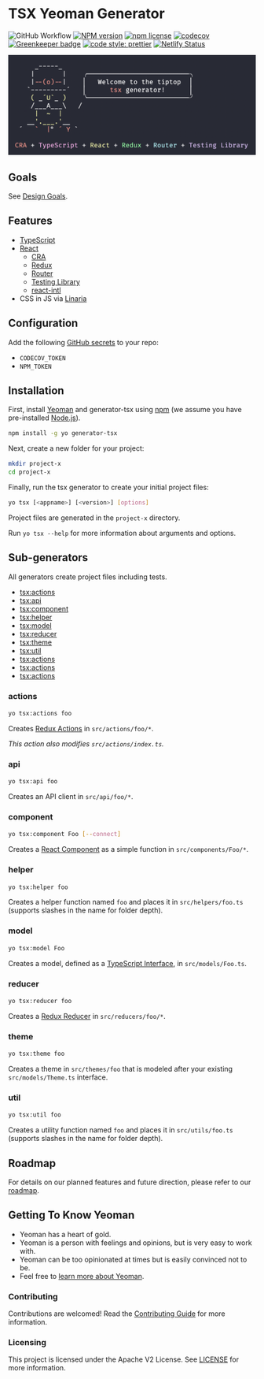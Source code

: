 # TSX Yeoman Generator

<!-- prettier-ignore-start -->
<!-- markdownlint-disable -->
![GitHub Workflow](https://github.com/adobe/generator-tsx/workflows/master/badge.svg)
[![NPM version](http://img.shields.io/npm/v/generator-tsx.svg)](https://www.npmjs.org/package/generator-tsx)
[![npm license](http://img.shields.io/npm/l/generator-tsx.svg)](https://www.npmjs.org/package/generator-tsx)
[![codecov](https://codecov.io/gh/adobe/generator-tsx/branch/master/graph/badge.svg)](https://codecov.io/gh/adobe/generator-tsx)
[![Greenkeeper badge](https://badges.greenkeeper.io/adobe/generator-tsx.svg)](https://greenkeeper.io/)
[![code style: prettier](https://img.shields.io/badge/code_style-prettier-ff69b4.svg)](https://github.com/prettier/prettier)
[![Netlify Status](https://api.netlify.com/api/v1/badges/ac39aa76-5042-44ed-959b-8244ddb23ae9/deploy-status)](https://app.netlify.com/sites/generator-tsx/deploys)
<!-- markdownlint-restore -->
<!-- prettier-ignore-end -->

![screenshot](screenshot.png)

## Goals

See [Design Goals](https://github.com/adobe/generator-tsx/wiki/Design-Goals).

## Features

- [TypeScript](http://www.typescriptlang.org/)
- [React](https://reactjs.org/)
  - [CRA](https://facebook.github.io/create-react-app/)
  - [Redux](https://react-redux.js.org/)
  - [Router](https://www.npmjs.com/package/@reach/router)
  - [Testing Library](https://github.com/testing-library/react-testing-library#react-testing-library)
  - [react-intl](https://github.com/formatjs/react-intl)
- CSS in JS via [Linaria](https://linaria.now.sh/)

## Configuration

Add the following
[GitHub secrets](https://help.github.com/en/articles/virtual-environments-for-github-actions#creating-and-using-secrets-encrypted-variables)
to your repo:

- `CODECOV_TOKEN`
- `NPM_TOKEN`

## Installation

First, install [Yeoman](http://yeoman.io) and generator-tsx using
[npm](https://www.npmjs.com/) (we assume you have pre-installed
[Node.js](https://nodejs.org/)).

```bash
npm install -g yo generator-tsx
```

Next, create a new folder for your project:

```bash
mkdir project-x
cd project-x
```

Finally, run the tsx generator to create your initial project files:

```bash
yo tsx [<appname>] [<version>] [options]
```

Project files are generated in the `project-x` directory.

Run `yo tsx --help` for more information about arguments and options.

## Sub-generators

All generators create project files including tests.

- [tsx:actions](#actions)
- [tsx:api](#api)
- [tsx:component](#component)
- [tsx:helper](#helper)
- [tsx:model](#model)
- [tsx:reducer](#reducer)
- [tsx:theme](#theme)
- [tsx:util](#util)
- [tsx:actions](#actions)
- [tsx:actions](#actions)
- [tsx:actions](#actions)

### actions

```bash
yo tsx:actions foo
```

Creates [Redux Actions](https://redux.js.org/basics/actions) in
`src/actions/foo/*`.

_This action also modifies `src/actions/index.ts`._

### api

```bash
yo tsx:api foo
```

Creates an API client in `src/api/foo/*`.

### component

```bash
yo tsx:component Foo [--connect]
```

Creates a [React Component](https://reactjs.org/docs/components-and-props.html)
as a simple function in `src/components/Foo/*`.

### helper

```bash
yo tsx:helper foo
```

Creates a helper function named `foo` and places it in `src/helpers/foo.ts`
(supports slashes in the name for folder depth).

### model

```bash
yo tsx:model Foo
```

Creates a model, defined as a
[TypeScript Interface](http://www.typescriptlang.org/docs/handbook/interfaces.html),
in `src/models/Foo.ts`.

### reducer

```bash
yo tsx:reducer foo
```

Creates a [Redux Reducer](https://redux.js.org/basics/reducers) in
`src/reducers/foo/*`.

### theme

```bash
yo tsx:theme foo
```

Creates a theme in `src/themes/foo` that is modeled after your existing
`src/models/Theme.ts` interface.

### util

```bash
yo tsx:util foo
```

Creates a utility function named `foo` and places it in `src/utils/foo.ts`
(supports slashes in the name for folder depth).

## Roadmap

For details on our planned features and future direction, please refer to our
[roadmap](https://github.com/adobe/generator-tsx/wiki/Roadmap).

## Getting To Know Yeoman

- Yeoman has a heart of gold.
- Yeoman is a person with feelings and opinions, but is very easy to work with.
- Yeoman can be too opinionated at times but is easily convinced not to be.
- Feel free to [learn more about Yeoman](http://yeoman.io/).

### Contributing

Contributions are welcomed! Read the
[Contributing Guide](.github/CONTRIBUTING.md) for more information.

### Licensing

This project is licensed under the Apache V2 License. See [LICENSE](LICENSE) for
more information.

